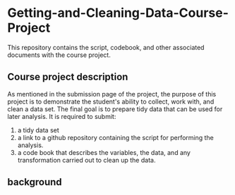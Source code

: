 # Getting-and-Cleaning-Data-Course-Project
This repository contains the script, codebook, and other associated documents with the course project.

## Course project description
 As mentioned in the submission page of the project, the purpose of this project is to demonstrate the student's ability to collect, work with, and clean a data set. The final goal is to prepare tidy data that can be used for later analysis. It is required to submit: 
 1. a tidy data set 
 2. a link to a github repository containing the script for performing the analysis. 
 3. a code book that describes the variables, the data, and any transformation carried out to clean up the data.
 
 ## background
 
 

